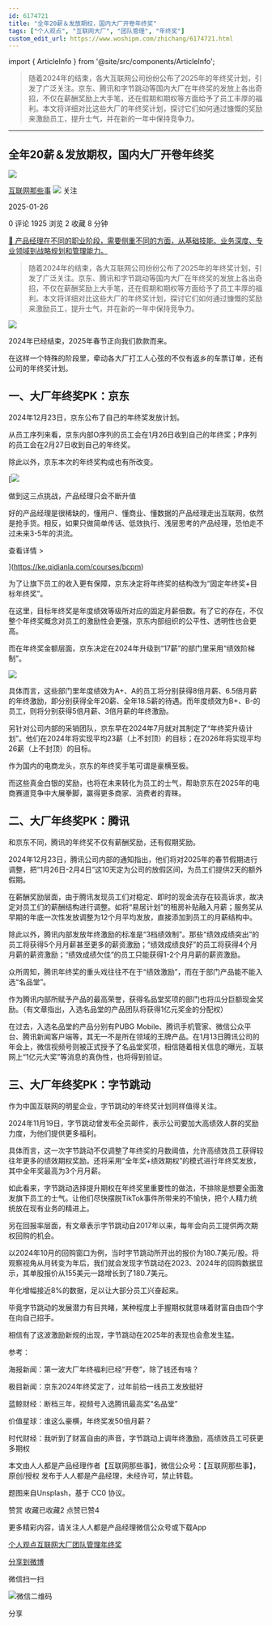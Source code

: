 ```yaml
---
id: 6174721
title: "全年20薪＆发放期权，国内大厂开卷年终奖"
tags: ["个人观点", "互联网大厂", "团队管理", "年终奖"]
custom_edit_url: https://www.woshipm.com/zhichang/6174721.html
---
```

import { ArticleInfo } from '@site/src/components/ArticleInfo';

<ArticleInfo
    author="互联网那些事"
    authorLink="https://www.woshipm.com/u/1227409"
    published="2025-01-26"
    views={1925}
    comments={0}
    collects={2}
/>

> 随着2024年的结束，各大互联网公司纷纷公布了2025年的年终奖计划，引发了广泛关注。京东、腾讯和字节跳动等国内大厂在年终奖的发放上各出奇招，不仅在薪酬奖励上大手笔，还在假期和期权等方面给予了员工丰厚的福利。本文将详细对比这些大厂的年终奖计划，探讨它们如何通过慷慨的奖励来激励员工，提升士气，并在新的一年中保持竞争力。

---

## 全年20薪＆发放期权，国内大厂开卷年终奖

[![](https://image.woshipm.com/wp-files/2022/06/jpWzewYfkwWvDGfRO6AR.jpg!/both/72x72)](https://www.woshipm.com/u/1227409)

[互联网那些事](https://www.woshipm.com/u/1227409) ![](https://static.woshipm.com/tag/1122_1@2x.png) 关注

2025-01-26

0 评论 1925 浏览 2 收藏 8 分钟

[🔗 产品经理在不同的职业阶段，需要侧重不同的方面，从基础技能、业务深度、专业领域到战略规划和管理能力。](https://ke.qidianla.com/courses/90pm)

> 随着2024年的结束，各大互联网公司纷纷公布了2025年的年终奖计划，引发了广泛关注。京东、腾讯和字节跳动等国内大厂在年终奖的发放上各出奇招，不仅在薪酬奖励上大手笔，还在假期和期权等方面给予了员工丰厚的福利。本文将详细对比这些大厂的年终奖计划，探讨它们如何通过慷慨的奖励来激励员工，提升士气，并在新的一年中保持竞争力。

![](https://image.woshipm.com/2024/12/22/27304e6a-c007-11ef-a811-00163e1bca14.png)

2024年已经结束，2025年春节正向我们款款而来。

在这样一个特殊的阶段里，牵动各大厂打工人心弦的不仅有返乡的车票订单，还有公司的年终奖计划。

## 一、大厂年终奖PK：京东

2024年12月23日，京东公布了自己的年终奖发放计划。

从员工序列来看，京东内部O序列的员工会在1月26日收到自己的年终奖；P序列的员工会在2月27日收到自己的年终奖。

除此以外，京东本次的年终奖构成也有所改变。

[![](https://image.woshipm.com/2023/07/27/1788a218-2c7f-11ee-b91f-00163e0b5ff3.png)

做到这三点挑战，产品经理只会不断升值

好的产品经理是很稀缺的，懂用户、懂商业、懂数据的产品经理走出互联网，依然是抢手货。相反，如果只做简单传话、低效执行、浅层思考的产品经理，恐怕走不过未来3-5年的洪流。

查看详情 >

](https://ke.qidianla.com/courses/bcpm)

为了让旗下员工的收入更有保障，京东决定将年终奖的结构改为“固定年终奖+目标年终奖”。

在这里，目标年终奖是年度绩效等级所对应的固定月薪倍数。有了它的存在，不仅整个年终奖概念对员工的激励性会更强，京东内部组织的公平性、透明性也会更高。

而在年终奖金额层面，京东决定在2024年升级到“17薪”的部门里采用“绩效阶梯制”。

![](https://image.woshipm.com/2025/01/24/e2871176-da3d-11ef-9ce7-00163e09d72f.png)

具体而言，这些部门里年度绩效为A+、A的员工将分别获得8倍月薪、6.5倍月薪的年终激励，即分别获得全年20薪、全年18.5薪的待遇。而年度绩效为B+、B-的员工，则将分别获得5倍月薪、3倍月薪的年终激励。

另针对公司内部的采销团队，京东早在2024年7月就对其制定了“年终奖升级计划”。他们在2024年将实现平均23薪（上不封顶）的目标；在2026年将实现平均26薪（上不封顶）的目标。

作为国内的电商龙头，京东的年终奖手笔可谓是豪横至极。

而这些真金白银的奖励，也将在未来转化为员工的士气，帮助京东在2025年的电商赛道竞争中大展拳脚，赢得更多商家、消费者的青睐。

## 二、大厂年终奖PK：腾讯

和京东不同，腾讯的年终奖不仅有薪酬奖励，还有假期奖励。

2024年12月23日，腾讯公司内部的通知指出，他们将对2025年的春节假期进行调整，把“1月26日-2月4日”这10天定为公司的放假区间，为员工们提供2天的额外假期。

在薪酬奖励层面，由于腾讯发现员工们对稳定、即时的现金流存在较高诉求，故决定对员工们的薪酬结构进行调整。如将“易居计划”的租房补贴融入月薪；服务奖从早期的年底一次性发放调整为12个月平均发放，直接添加到员工的月薪结构中。

除此以外，腾讯内部发放年终激励的标准是“3档绩效制”。那些“绩效成绩突出”的员工将获得5个月月薪甚至更多的薪资激励；“绩效成绩良好”的员工将获得4个月月薪的薪资激励；“绩效成绩欠佳”的员工只能获得1-2个月月薪的薪资激励。

众所周知，腾讯年终奖的重头戏往往不在于“绩效激励”，而在于部门产品能不能入选“名品堂”。

作为腾讯内部所赋予产品的最高荣誉，获得名品堂奖项的部门也将瓜分巨额现金奖励。（有文章指出，入选名品堂的产品团队将获得1亿元奖金的分配权）

在过去，入选名品堂的产品分别有PUBG Mobile、腾讯手机管家、微信公众平台、腾讯新闻客户端等，其无一不是所在领域的王牌产品。在1月13日腾讯公司的年会上，微信视频号则被正式授予了名品堂奖项，相信随着相关信息的曝光，互联网上“1亿元大奖”等消息的真伪性，也将得到验证。

## 三、大厂年终奖PK：字节跳动

作为中国互联网的明星企业，字节跳动的年终奖计划同样值得关注。

2024年11月19日，字节跳动曾发布全员邮件，表示公司要加大高绩效人群的奖励力度，为他们提供更多福利。

具体而言，这一次字节跳动不仅调整了年终奖的月数阈值，允许高绩效员工获得较往年更多的绩效期权奖励。还将采用“全年奖+绩效期权”的模式进行年终奖发放，其中全年奖最高为3个月月薪。

如此看来，字节跳动选择提升期权在年终奖里重要性的做法，不排除是想要全面激发旗下员工的士气。让他们尽快摆脱TikTok事件所带来的不愉快，把个人精力统统放在现有业务的精进上。

另在回报率层面，有文章表示字节跳动自2017年以来，每年会向员工提供两次期权回购的机会。

以2024年10月的回购窗口为例，当时字节跳动所开出的报价为180.7美元/股。将观察视角从月转变为年后，我们就会发现字节跳动在2023、2024年的回购数据显示，其单股报价从155美元一路增长到了180.7美元。

年化增幅接近8%的数据，足以让大部分员工兴奋起来。

毕竟字节跳动的发展潜力有目共睹，某种程度上手握期权就意味着财富自由四个字在向自己招手。

相信有了这波激励新规的出现，字节跳动在2025年的表现也会愈发生猛。

参考：

海报新闻：第一波大厂年终福利已经“开卷”，除了钱还有啥？

极目新闻：京东2024年终奖定了，过年前给一线员工发放挺好

蓝鲸财经：断档三年，视频号入选腾讯最高奖“名品堂”

价值星球：谁这么豪横，年终奖发50倍月薪？

时代财经：我听到了财富自由的声音，字节跳动上调年终激励，高绩效员工可获更多期权

本文由人人都是产品经理作者【互联网那些事】，微信公众号：【互联网那些事】，原创/授权 发布于人人都是产品经理，未经许可，禁止转载。

题图来自Unsplash，基于 CC0 协议。

赞赏 收藏已收藏2 点赞已赞4

更多精彩内容，请关注人人都是产品经理微信公众号或下载App

[个人观点](https://www.woshipm.com/tag/%e4%b8%aa%e4%ba%ba%e8%a7%82%e7%82%b9)[互联网大厂](https://www.woshipm.com/tag/%e4%ba%92%e8%81%94%e7%bd%91%e5%a4%a7%e5%8e%82)[团队管理](https://www.woshipm.com/tag/%e5%9b%a2%e9%98%9f%e7%ae%a1%e7%90%86)[年终奖](https://www.woshipm.com/tag/%e5%b9%b4%e7%bb%88%e5%a5%96)

[分享到微博](https://service.weibo.com/share/share.php?appkey=2775287854&title=全年20薪＆发放期权，国内大厂开卷年终奖&url=https://www.woshipm.com/zhichang/6174721.html&pic=https://image.woshipm.com/2024/12/22/27304e6a-c007-11ef-a811-00163e1bca14.png)

微信扫一扫

![微信二维码](https://api.pwmqr.com/qrcode/create/?url=https://www.woshipm.com/zhichang/6174721.html)

分享